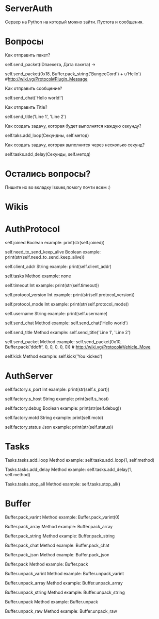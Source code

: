 # ServerAuth
Сервер на Python на который можно зайти. Пустота и сообщения.

# Вопросы

Как отправить пакет?

self.send_packet(IDпаекета, Дата пакета) ->

self.send_packet(0x18, Buffer.pack_string('BungeeCord') + u'Hello')  #http://wiki.vg/Protocol#Plugin_Message

Как отправить сообщение?

self.send_chat('Hello world!')

Как отправить Title? 

self.send_title('Line 1', 'Line 2')

Как создать задачу, которая будет выполнятся каждую секунду?

self.taks.add_loop(Секундны, self.метод)

Как создать задачу, которая выполнится через несколько секунд?

self.tasks.add_delay(Секунды, self.метод)

# Остались вопросы? 

Пишите их во вкладку Issues,помогу почти всем :)

# Wikis

# AuthProtocol
self.joined                       Boolean example:   print(str(self.joined))

self.need_to_send_keep_alive      Boolean example:   print(str(self.need_to_send_keep_alive))

self.client_addr                  String  example:   print(self.client_addr)

self.tasks                        Method  example:   none

self.timeout                      Int     example:   print(str(self.timeout))

self.protocol_version             Int     example:   print(str(self.protocol_version))

self.protocol_mode                Int     example:   print(str(self.protocol_mode))

self.username                     String  example:   print(self.username)

self.send_chat                    Method  example:   self.send_chat('Hello world')

self.send_title                   Method  example:   self.send_title('Line 1', 'Line 2')

self.send_packet                  Method  example:   self.send_packet(0x10, Buffer.pack('dddff', 0, 0, 0, 0, 0)) # http://wiki.vg/Protocol#Vehicle_Move

self.kick                         Method  example:   self.kick('You kicked')


# AuthServer
self.factory.s_port               Int     example:   print(str(self.s_port)) 

self.factory.s_host               String  example:   print(self.s_host)

self.factory.debug                Boolean example:   print(str(self.debug))

self.factory.motd                 String  example:   print(self.motd)

self.factory.status               Json    example:   print(str(self.status))



# Tasks
Tasks.tasks.add_loop               Method example:   self.tasks.add_loop(1, self.method)

Tasks.tasks.add_delay              Method example:   self.tasks.add_delay(1, self.method)

Tasks.tasks.stop_all               Method example:   self.tasks.stop_all()



# Buffer
Buffer.pack_varint                 Method example:   Buffer.pack_varint(0)

Buffer.pack_array                  Method example:   Buffer.pack_array

Buffer.pack_string                 Method example:   Buffer.pack_string

Buffer.pack_chat                   Method example:   Buffer.pack_chat

Buffer.pack_json                   Method example:   Buffer.pack_json

Buffer.pack                        Method example:   Buffer.pack

Buffer.unpack_varint               Method example:   Buffer.unpack_varint

Buffer.unpack_array                Method example:   Buffer.unpack_array

Buffer.unpack_string               Method example:   Buffer.unpack_string

Buffer.unpack                      Method example:   Buffer.unpack

Buffer.unpack_raw                  Method example:   Buffer.unpack_raw

